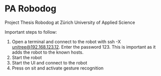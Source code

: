 # PA Robodog
Project Thesis Robodog at Zürich University of Applied Science

Important steps to follow:
1. Open a terminal and connect to the robot with ssh -X unitree@192.168.123.12. Enter the password 123. This is important as it adds the robot to the known hosts.
2. Start the robot
3. Start the UI and connect to the robot
4. Press on sit and activate gesture recognition
